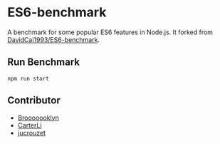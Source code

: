 # ES6-benchmark

A benchmark for some popular ES6 features in Node.js. It forked from [DavidCai1993/ES6-benchmark](https://github.com/DavidCai1993/ES6-benchmark).

## Run Benchmark

```
npm run start
```

## Contributor

 - [Brooooooklyn](https://github.com/Brooooooklyn)
 - [CarterLi](https://github.com/CarterLi)
 - [jucrouzet](https://github.com/jucrouzet)


